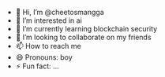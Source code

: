 - 👋 Hi, I’m @cheetosmangga
- 👀 I’m interested in ai 
- 🌱 I’m currently learning blockchain security
- 💞️ I’m looking to collaborate on my friends
- 📫 How to reach me 
- 😄 Pronouns: boy
- ⚡ Fun fact: ...

<!---
cheetosmangga/cheetosmangga is a ✨ special ✨ repository because its `README.md` (this file) appears on your GitHub profile.
You can click the Preview link to take a look at your changes.
--->
